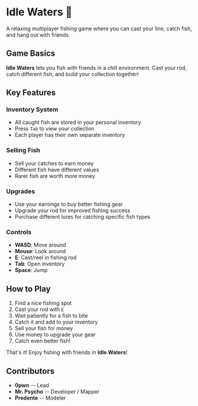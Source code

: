 # Idle Waters 🎣

A relaxing multiplayer fishing game where you can cast your line, catch fish, and hang out with friends.

## Game Basics

**Idle Waters** lets you fish with friends in a chill environment. Cast your rod, catch different fish, and build your collection together!

## Key Features

### Inventory System
- All caught fish are stored in your personal inventory
- Press `Tab` to view your collection
- Each player has their own separate inventory

### Selling Fish
- Sell your catches to earn money
- Different fish have different values
- Rarer fish are worth more money

### Upgrades
- Use your earnings to buy better fishing gear
- Upgrade your rod for improved fishing success
- Purchase different lures for catching specific fish types

### Controls
- **WASD**: Move around
- **Mouse**: Look around
- **E**: Cast/reel in fishing rod
- **Tab**: Open inventory
- **Space**: Jump

## How to Play

1. Find a nice fishing spot
2. Cast your rod with `E`
3. Wait patiently for a fish to bite
4. Catch it and add to your inventory
5. Sell your fish for money
6. Use money to upgrade your gear
7. Catch even better fish!

That's it! Enjoy fishing with friends in **Idle Waters**!

## Contributors

- **0pwn** -- Lead 
- **Mr. Psycho** -- Developer / Mapper
- **Predente** -- Modeler 
